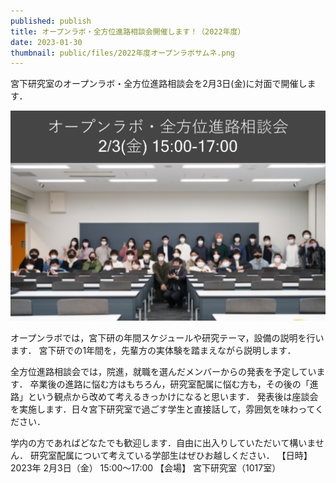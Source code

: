 ```yaml
---
published: publish
title: オープンラボ・全方位進路相談会開催します！（2022年度）
date: 2023-01-30
thumbnail: public/files/2022年度オープンラボサムネ.png
---
```

宮下研究室のオープンラボ・全方位進路相談会を2月3日(金)に対面で開催します．

![](public/files/2022年度オープンラボサムネ.png)

オープンラボでは，宮下研の年間スケジュールや研究テーマ，設備の説明を行います．
宮下研での1年間を，先輩方の実体験を踏まえながら説明します．

全方位進路相談会では，院進，就職を選んだメンバーからの発表を予定しています．
卒業後の進路に悩む方はもちろん，研究室配属に悩む方も，その後の「進路」という観点から改めて考えるきっかけになると思います．
発表後は座談会を実施します．日々宮下研究室で過ごす学生と直接話して，雰囲気を味わってください．

学内の方であればどなたでも歓迎します．自由に出入りしていただいて構いません．
研究室配属について考えている学部生はぜひお越しください．
【日時】2023年 2月3日（金） 15:00〜17:00
【会場】 宮下研究室（1017室）